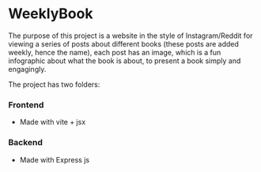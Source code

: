 # WeeklyBook
The purpose of this project is a website in the style of Instagram/Reddit for viewing a series of posts about different books (these posts are added weekly, hence the name), each post has an image, which is a fun infographic about what the book is about, to present a book simply and engagingly.

The project has two folders:
### Frontend
- Made with vite + jsx

### Backend
- Made with Express js
